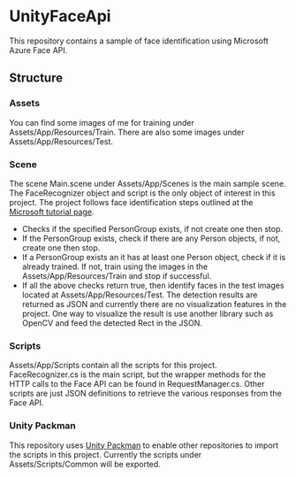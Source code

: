 # UnityFaceApi
This repository contains a sample of face identification using Microsoft Azure Face API.

## Structure
### Assets
You can find some images of me for training under Assets/App/Resources/Train. There are also some images under Assets/App/Resources/Test.
### Scene
The scene Main.scene under Assets/App/Scenes is the main sample scene. The FaceRecognizer object and script is the only object of interest in this project.
The project follows face identification steps outlined at the [Microsoft tutorial page](https://docs.microsoft.com/en-us/azure/cognitive-services/face/face-api-how-to-topics/howtoidentifyfacesinimage).
* Checks if the specified PersonGroup exists, if not create one then stop.
* If the PersonGroup exists, check if there are any Person objects, if not, create one then stop.
* If a PersonGroup exists an it has at least one Person object, check if it is already trained. If not, train using the images in the Assets/App/Resources/Train and stop if successful.
* If all the above checks return true, then identify faces in the test images located at Assets/App/Resources/Test.
The detection results are returned as JSON and currently there are no visualization features in the project.
One way to visualize the result is use another library such as OpenCV and feed the detected Rect in the JSON.
### Scripts
Assets/App/Scripts contain all the scripts for this project. FaceRecognizer.cs is the main script, but the wrapper methods for the HTTP calls to the Face API can be found in RequestManager.cs. Other scripts are just JSON definitions to retrieve the various responses from the Face API.

### Unity Packman
This repository uses [Unity Packman](https://www.npmjs.com/package/unity-packman) to enable other repositories to import the scripts in this project. Currently the scripts under Assets/Scripts/Common will be exported.

